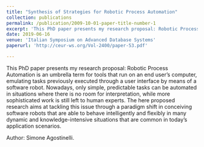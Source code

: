 ```yaml
---
title: "Synthesis of Strategies for Robotic Process Automation"
collection: publications
permalink: /publication/2009-10-01-paper-title-number-1
excerpt: 'This PhD paper presents my research proposal: Robotic Process Automation is an umbrella term for tools that run on an end user’s computer, emulating tasks previously executed through a user interface by means of a software robot. Nowadays, only simple, predictable tasks can be automated in situations where there is no room for interpretation, while more sophisticated work is still left to human experts. The here proposed research aims at tackling this issue through a paradigm shift in conceiving software robots that are able to  behave  intelligently  and  flexibly  in  many  dynamic  and  knowledge-intensive situations that are common in today’s application scenarios.'
date: 2019-06-16
venue: 'Italian Symposium on Advanced Database Systems'
paperurl: 'http://ceur-ws.org/Vol-2400/paper-53.pdf'

---
```

This PhD paper presents my research proposal: Robotic Process Automation is an umbrella term for tools that run on an end user’s computer, emulating tasks previously executed through a user interface by means of a software robot. Nowadays, only simple, predictable tasks can be automated in situations where there is no room for interpretation, while more sophisticated work is still left to human experts. The here proposed research aims at tackling this issue through a paradigm shift in conceiving software robots that are able to  behave  intelligently  and  flexibly  in  many  dynamic  and  knowledge-intensive situations that are common in today’s application scenarios.

Author: Simone Agostinelli.
